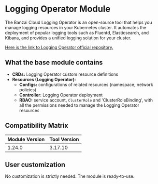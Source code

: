 # Logging Operator Module

The Banzai Cloud Logging Operator is an open-source tool that helps you manage logging
resources in your Kubernetes cluster. It automates the deployment of popular logging tools
such as Fluentd, Elasticsearch, and Kibana, and provides a unified logging solution for your cluster.

[Here is the link to Logging Operator official repository.](https://github.com/banzaicloud/logging-operator)

## What the base module contains

- **CRDs:** Logging Operator custom resource definitions
- **Resources (Logging Operator):**
  - **Configs:** configurations of related resources (namespace, network policies)
  - **Controller:** Logging Operator deployment
  - **RBAC:** service account, `ClusterRole` and 'ClusterRoleBinding', with all the
  permissions needed to manage the Logging Operator resources

## Compatibility Matrix

| Module Version | Tool Version   |
|----------------|----------------|
| 1.24.0         | 3.17.10	      |

## User customization

No customization is strictly needed. The module is ready-to-use.
